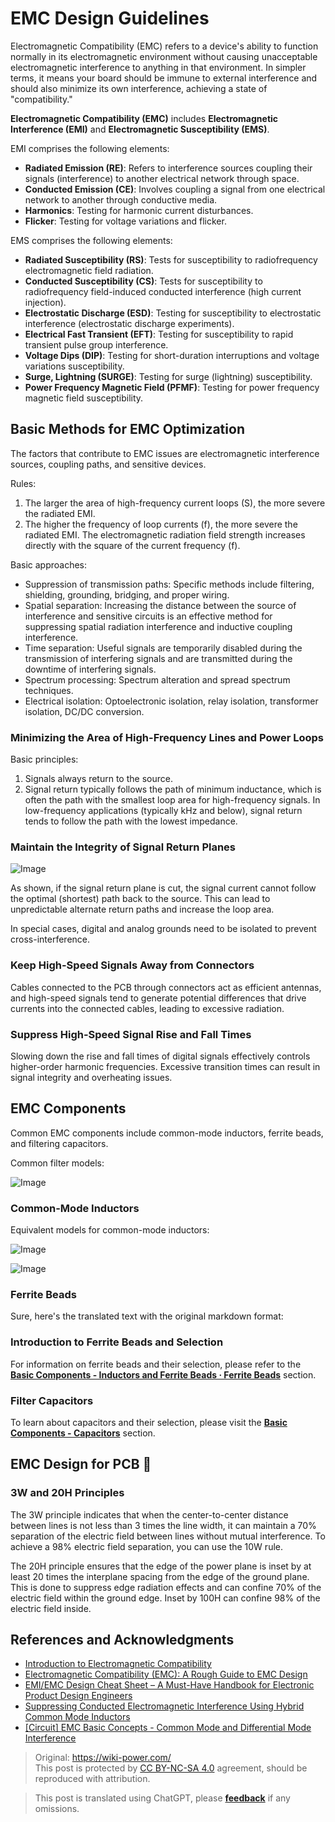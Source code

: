 # EMC Design Guidelines

Electromagnetic Compatibility (EMC) refers to a device's ability to function normally in its electromagnetic environment without causing unacceptable electromagnetic interference to anything in that environment. In simpler terms, it means your board should be immune to external interference and should also minimize its own interference, achieving a state of "compatibility."

**Electromagnetic Compatibility (EMC)** includes **Electromagnetic Interference (EMI)** and **Electromagnetic Susceptibility (EMS)**.

EMI comprises the following elements:

- **Radiated Emission (RE)**: Refers to interference sources coupling their signals (interference) to another electrical network through space.
- **Conducted Emission (CE)**: Involves coupling a signal from one electrical network to another through conductive media.
- **Harmonics**: Testing for harmonic current disturbances.
- **Flicker**: Testing for voltage variations and flicker.

EMS comprises the following elements:

- **Radiated Susceptibility (RS)**: Tests for susceptibility to radiofrequency electromagnetic field radiation.
- **Conducted Susceptibility (CS)**: Tests for susceptibility to radiofrequency field-induced conducted interference (high current injection).
- **Electrostatic Discharge (ESD)**: Testing for susceptibility to electrostatic interference (electrostatic discharge experiments).
- **Electrical Fast Transient (EFT)**: Testing for susceptibility to rapid transient pulse group interference.
- **Voltage Dips (DIP)**: Testing for short-duration interruptions and voltage variations susceptibility.
- **Surge, Lightning (SURGE)**: Testing for surge (lightning) susceptibility.
- **Power Frequency Magnetic Field (PFMF)**: Testing for power frequency magnetic field susceptibility.

## Basic Methods for EMC Optimization

The factors that contribute to EMC issues are electromagnetic interference sources, coupling paths, and sensitive devices.

Rules:

1. The larger the area of high-frequency current loops (S), the more severe the radiated EMI.
2. The higher the frequency of loop currents (f), the more severe the radiated EMI. The electromagnetic radiation field strength increases directly with the square of the current frequency (f).

Basic approaches:

- Suppression of transmission paths: Specific methods include filtering, shielding, grounding, bridging, and proper wiring.
- Spatial separation: Increasing the distance between the source of interference and sensitive circuits is an effective method for suppressing spatial radiation interference and inductive coupling interference.
- Time separation: Useful signals are temporarily disabled during the transmission of interfering signals and are transmitted during the downtime of interfering signals.
- Spectrum processing: Spectrum alteration and spread spectrum techniques.
- Electrical isolation: Optoelectronic isolation, relay isolation, transformer isolation, DC/DC conversion.

### Minimizing the Area of High-Frequency Lines and Power Loops

Basic principles:

1. Signals always return to the source.
2. Signal return typically follows the path of minimum inductance, which is often the path with the smallest loop area for high-frequency signals. In low-frequency applications (typically kHz and below), signal return tends to follow the path with the lowest impedance.

### Maintain the Integrity of Signal Return Planes

![Image](https://media.wiki-power.com/img/20211215190631.png)

As shown, if the signal return plane is cut, the signal current cannot follow the optimal (shortest) path back to the source. This can lead to unpredictable alternate return paths and increase the loop area.

In special cases, digital and analog grounds need to be isolated to prevent cross-interference.

### Keep High-Speed Signals Away from Connectors

Cables connected to the PCB through connectors act as efficient antennas, and high-speed signals tend to generate potential differences that drive currents into the connected cables, leading to excessive radiation.

### Suppress High-Speed Signal Rise and Fall Times

Slowing down the rise and fall times of digital signals effectively controls higher-order harmonic frequencies. Excessive transition times can result in signal integrity and overheating issues.

## EMC Components

Common EMC components include common-mode inductors, ferrite beads, and filtering capacitors.

Common filter models:

![Image](https://media.wiki-power.com/img/20211219173751.png)

### Common-Mode Inductors

Equivalent models for common-mode inductors:

![Image](https://media.wiki-power.com/img/20211219173856.png)

![Image](https://media.wiki-power.com/img/20211219174546.png)

### Ferrite Beads

Sure, here's the translated text with the original markdown format:

### Introduction to Ferrite Beads and Selection

For information on ferrite beads and their selection, please refer to the [**Basic Components - Inductors and Ferrite Beads · Ferrite Beads**](https://wiki-power.com/%E5%9F%BA%E6%9C%AC%E5%85%83%E5%99%A8%E4%BB%B6-%E7%94%B5%E6%84%9F%E4%B8%8E%E7%A3%81%E7%8F%A0#%E7%A3%81%E7%8F%A0) section.

### Filter Capacitors

To learn about capacitors and their selection, please visit the [**Basic Components - Capacitors**](https://wiki-power.com/%E5%9F%BA%E6%9C%AC%E5%85%83%E5%99%A8%E4%BB%B6-%E7%94%B5%E5%AE%B9) section.

## EMC Design for PCB 🚧

### 3W and 20H Principles

The 3W principle indicates that when the center-to-center distance between lines is not less than 3 times the line width, it can maintain a 70% separation of the electric field between lines without mutual interference. To achieve a 98% electric field separation, you can use the 10W rule.

The 20H principle ensures that the edge of the power plane is inset by at least 20 times the interplane spacing from the edge of the ground plane. This is done to suppress edge radiation effects and can confine 70% of the electric field within the ground edge. Inset by 100H can confine 98% of the electric field inside.

## References and Acknowledgments

- [Introduction to Electromagnetic Compatibility](https://blog.infonet.io/2021/04/04/%E7%94%B5%E7%A3%81%E5%85%BC%E5%AE%B9%E4%BB%8B%E7%BB%8D/)
- [Electromagnetic Compatibility (EMC): A Rough Guide to EMC Design](https://zhuanlan.zhihu.com/p/142866381)
- [EMI/EMC Design Cheat Sheet – A Must-Have Handbook for Electronic Product Design Engineers](https://www.mr-wu.cn/emc-emi-she-ji-mi-ji/)
- [Suppressing Conducted Electromagnetic Interference Using Hybrid Common Mode Inductors](https://www.richtek.com/Design%20Support/Technical%20Document/AN008?sc_lang=zh-CN)
- [[Circuit] EMC Basic Concepts - Common Mode and Differential Mode Interference](https://zhenhuizhang.tk/post/dian-lu-emc-ji-chu-gai-nian-_-gong-mo-chai-mo-gan-rao/)

> Original: <https://wiki-power.com/>  
> This post is protected by [CC BY-NC-SA 4.0](https://creativecommons.org/licenses/by/4.0/deed.en) agreement, should be reproduced with attribution.

> This post is translated using ChatGPT, please [**feedback**](https://github.com/linyuxuanlin/Wiki_MkDocs/issues/new) if any omissions.
